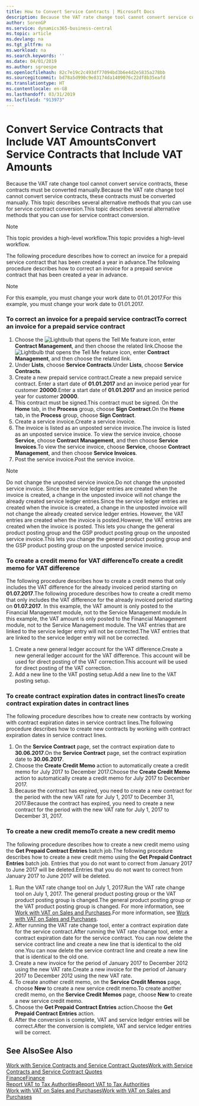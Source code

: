 ```yaml
---
title: How to Convert Service Contracts | Microsoft Docs
description: Because the VAT rate change tool cannot convert service contracts, these contracts must be converted manually. This topic describes several alternative methods that you can use for service contract conversion.
author: SorenGP
ms.service: dynamics365-business-central
ms.topic: article
ms.devlang: na
ms.tgt_pltfrm: na
ms.workload: na
ms.search.keywords: ''
ms.date: 04/01/2019
ms.author: sgroespe
ms.openlocfilehash: 82c7e19c2c493df77094bd3b6e4d2e5835a278bb
ms.sourcegitcommit: bd78a5d990c9e83174da1409076c22df8b35eafd
ms.translationtype: HT
ms.contentlocale: en-GB
ms.lasthandoff: 03/31/2019
ms.locfileid: "913973"
---
```

# <a name="convert-service-contracts-that-include-vat-amounts"></a><span data-ttu-id="10ae6-104">Convert Service Contracts that Include VAT Amounts</span><span class="sxs-lookup"><span data-stu-id="10ae6-104">Convert Service Contracts that Include VAT Amounts</span></span>
<span data-ttu-id="10ae6-105">Because the VAT rate change tool cannot convert service contracts, these contracts must be converted manually.</span><span class="sxs-lookup"><span data-stu-id="10ae6-105">Because the VAT rate change tool cannot convert service contracts, these contracts must be converted manually.</span></span> <span data-ttu-id="10ae6-106">This topic describes several alternative methods that you can use for service contract conversion.</span><span class="sxs-lookup"><span data-stu-id="10ae6-106">This topic describes several alternative methods that you can use for service contract conversion.</span></span>  

> [!NOTE]  
>  <span data-ttu-id="10ae6-107">This topic provides a high-level workflow.</span><span class="sxs-lookup"><span data-stu-id="10ae6-107">This topic provides a high-level workflow.</span></span>  

 <span data-ttu-id="10ae6-108">The following procedure describes how to correct an invoice for a prepaid service contract that has been created a year in advance.</span><span class="sxs-lookup"><span data-stu-id="10ae6-108">The following procedure describes how to correct an invoice for a prepaid service contract that has been created a year in advance.</span></span>  

> [!NOTE]  
>  <span data-ttu-id="10ae6-109">For this example, you must change your work date to 01.01.2017.</span><span class="sxs-lookup"><span data-stu-id="10ae6-109">For this example, you must change your work date to 01.01.2017.</span></span>  

### <a name="to-correct-an-invoice-for-a-prepaid-service-contract"></a><span data-ttu-id="10ae6-110">To correct an invoice for a prepaid service contract</span><span class="sxs-lookup"><span data-stu-id="10ae6-110">To correct an invoice for a prepaid service contract</span></span>  
1. <span data-ttu-id="10ae6-111">Choose the ![Lightbulb that opens the Tell Me feature](media/ui-search/search_small.png "Tell me what you want to do") icon, enter **Contract Management**, and then choose the related link.</span><span class="sxs-lookup"><span data-stu-id="10ae6-111">Choose the ![Lightbulb that opens the Tell Me feature](media/ui-search/search_small.png "Tell me what you want to do") icon, enter **Contract Management**, and then choose the related link.</span></span>  
2. <span data-ttu-id="10ae6-112">Under **Lists**, choose **Service Contracts**.</span><span class="sxs-lookup"><span data-stu-id="10ae6-112">Under **Lists**, choose **Service Contracts**.</span></span>  
3. <span data-ttu-id="10ae6-113">Create a new prepaid service contract.</span><span class="sxs-lookup"><span data-stu-id="10ae6-113">Create a new prepaid service contract.</span></span> <span data-ttu-id="10ae6-114">Enter a start date of **01.01.2017** and an invoice period year for customer **20000**.</span><span class="sxs-lookup"><span data-stu-id="10ae6-114">Enter a start date of **01.01.2017** and an invoice period year for customer **20000**.</span></span>  
4. <span data-ttu-id="10ae6-115">This contract must be signed.</span><span class="sxs-lookup"><span data-stu-id="10ae6-115">This contract must be signed.</span></span> <span data-ttu-id="10ae6-116">On the **Home** tab, in the **Process** group, choose **Sign Contract**.</span><span class="sxs-lookup"><span data-stu-id="10ae6-116">On the **Home** tab, in the **Process** group, choose **Sign Contract**.</span></span>  
5. <span data-ttu-id="10ae6-117">Create a service invoice.</span><span class="sxs-lookup"><span data-stu-id="10ae6-117">Create a service invoice.</span></span>
6. <span data-ttu-id="10ae6-118">The invoice is listed as an unposted service invoice.</span><span class="sxs-lookup"><span data-stu-id="10ae6-118">The invoice is listed as an unposted service invoice.</span></span> <span data-ttu-id="10ae6-119">To view the service invoice, choose **Service**, choose **Contract Management**, and then choose **Service Invoices**.</span><span class="sxs-lookup"><span data-stu-id="10ae6-119">To view the service invoice, choose **Service**, choose **Contract Management**, and then choose **Service Invoices**.</span></span>  
7. <span data-ttu-id="10ae6-120">Post the service invoice.</span><span class="sxs-lookup"><span data-stu-id="10ae6-120">Post the service invoice.</span></span>  

> [!NOTE]  
>  <span data-ttu-id="10ae6-121">Do not change the unposted service invoice.</span><span class="sxs-lookup"><span data-stu-id="10ae6-121">Do not change the unposted service invoice.</span></span> <span data-ttu-id="10ae6-122">Since the service ledger entries are created when the invoice is created, a change in the unposted invoice will not change the already created service ledger entries.</span><span class="sxs-lookup"><span data-stu-id="10ae6-122">Since the service ledger entries are created when the invoice is created, a change in the unposted invoice will not change the already created service ledger entries.</span></span> <span data-ttu-id="10ae6-123">However, the VAT entries are created when the invoice is posted.</span><span class="sxs-lookup"><span data-stu-id="10ae6-123">However, the VAT entries are created when the invoice is posted.</span></span> <span data-ttu-id="10ae6-124">This lets you change the general product posting group and the GSP product posting group on the unposted service invoice.</span><span class="sxs-lookup"><span data-stu-id="10ae6-124">This lets you change the general product posting group and the GSP product posting group on the unposted service invoice.</span></span>  

### <a name="to-create-a-credit-memo-for-vat-difference"></a><span data-ttu-id="10ae6-125">To create a credit memo for VAT difference</span><span class="sxs-lookup"><span data-stu-id="10ae6-125">To create a credit memo for VAT difference</span></span>  
<span data-ttu-id="10ae6-126">The following procedure describes how to create a credit memo that only includes the VAT difference for the already invoiced period starting on **01.07.2017**.</span><span class="sxs-lookup"><span data-stu-id="10ae6-126">The following procedure describes how to create a credit memo that only includes the VAT difference for the already invoiced period starting on **01.07.2017**.</span></span> <span data-ttu-id="10ae6-127">In this example, the VAT amount is only posted to the Financial Management module, not to the Service Management module.</span><span class="sxs-lookup"><span data-stu-id="10ae6-127">In this example, the VAT amount is only posted to the Financial Management module, not to the Service Management module.</span></span> <span data-ttu-id="10ae6-128">The VAT entries that are linked to the service ledger entry will not be corrected.</span><span class="sxs-lookup"><span data-stu-id="10ae6-128">The VAT entries that are linked to the service ledger entry will not be corrected.</span></span>  

1. <span data-ttu-id="10ae6-129">Create a new general ledger account for the VAT difference.</span><span class="sxs-lookup"><span data-stu-id="10ae6-129">Create a new general ledger account for the VAT difference.</span></span> <span data-ttu-id="10ae6-130">This account will be used for direct posting of the VAT correction.</span><span class="sxs-lookup"><span data-stu-id="10ae6-130">This account will be used for direct posting of the VAT correction.</span></span>  
2. <span data-ttu-id="10ae6-131">Add a new line to the VAT posting setup.</span><span class="sxs-lookup"><span data-stu-id="10ae6-131">Add a new line to the VAT posting setup.</span></span>  

### <a name="to-create-contract-expiration-dates-in-contract-lines"></a><span data-ttu-id="10ae6-132">To create contract expiration dates in contract lines</span><span class="sxs-lookup"><span data-stu-id="10ae6-132">To create contract expiration dates in contract lines</span></span>  
<span data-ttu-id="10ae6-133">The following procedure describes how to create new contracts by working with contract expiration dates in service contract lines.</span><span class="sxs-lookup"><span data-stu-id="10ae6-133">The following procedure describes how to create new contracts by working with contract expiration dates in service contract lines.</span></span>  

1. <span data-ttu-id="10ae6-134">On the **Service Contract** page, set the contract expiration date to **30.06.2017**.</span><span class="sxs-lookup"><span data-stu-id="10ae6-134">On the **Service Contract** page, set the contract expiration date to **30.06.2017**.</span></span>  
2. <span data-ttu-id="10ae6-135">Choose the **Create Credit Memo** action to automatically create a credit memo for July 2017 to December 2017.</span><span class="sxs-lookup"><span data-stu-id="10ae6-135">Choose the **Create Credit Memo** action to automatically create a credit memo for July 2017 to December 2017.</span></span>  
3. <span data-ttu-id="10ae6-136">Because the contract has expired, you need to create a new contract for the period with the new VAT rate for July 1, 2017 to December 31, 2017.</span><span class="sxs-lookup"><span data-stu-id="10ae6-136">Because the contract has expired, you need to create a new contract for the period with the new VAT rate for July 1, 2017 to December 31, 2017.</span></span>  

### <a name="to-create-a-new-credit-memo"></a><span data-ttu-id="10ae6-137">To create a new credit memo</span><span class="sxs-lookup"><span data-stu-id="10ae6-137">To create a new credit memo</span></span>  
<span data-ttu-id="10ae6-138">The following procedure describes how to create a new credit memo using the **Get Prepaid Contract Entries** batch job.</span><span class="sxs-lookup"><span data-stu-id="10ae6-138">The following procedure describes how to create a new credit memo using the **Get Prepaid Contract Entries** batch job.</span></span> <span data-ttu-id="10ae6-139">Entries that you do not want to correct from January 2017 to June 2017 will be deleted.</span><span class="sxs-lookup"><span data-stu-id="10ae6-139">Entries that you do not want to correct from January 2017 to June 2017 will be deleted.</span></span>  

1. <span data-ttu-id="10ae6-140">Run the VAT rate change tool on July 1, 2017.</span><span class="sxs-lookup"><span data-stu-id="10ae6-140">Run the VAT rate change tool on July 1, 2017.</span></span> <span data-ttu-id="10ae6-141">The general product posting group or the VAT product posting group is changed.</span><span class="sxs-lookup"><span data-stu-id="10ae6-141">The general product posting group or the VAT product posting group is changed.</span></span> <span data-ttu-id="10ae6-142">For more information, see [Work with VAT on Sales and Purchases](finance-work-with-vat.md).</span><span class="sxs-lookup"><span data-stu-id="10ae6-142">For more information, see [Work with VAT on Sales and Purchases](finance-work-with-vat.md).</span></span>  
2. <span data-ttu-id="10ae6-143">After running the VAT rate change tool, enter a contract expiration date for the service contract.</span><span class="sxs-lookup"><span data-stu-id="10ae6-143">After running the VAT rate change tool, enter a contract expiration date for the service contract.</span></span> <span data-ttu-id="10ae6-144">You can now delete the service contract line and create a new line that is identical to the old one.</span><span class="sxs-lookup"><span data-stu-id="10ae6-144">You can now delete the service contract line and create a new line that is identical to the old one.</span></span>  
3. <span data-ttu-id="10ae6-145">Create a new invoice for the period of January 2017 to December 2012 using the new VAT rate.</span><span class="sxs-lookup"><span data-stu-id="10ae6-145">Create a new invoice for the period of January 2017 to December 2012 using the new VAT rate.</span></span>  
4. <span data-ttu-id="10ae6-146">To create another credit memo, on the **Service Credit Memos** page, choose **New** to create a new service credit memo.</span><span class="sxs-lookup"><span data-stu-id="10ae6-146">To create another credit memo, on the **Service Credit Memos** page, choose **New** to create a new service credit memo.</span></span>  
5. <span data-ttu-id="10ae6-147">Choose the **Get Prepaid Contract Entries** action.</span><span class="sxs-lookup"><span data-stu-id="10ae6-147">Choose the **Get Prepaid Contract Entries** action.</span></span>  
6. <span data-ttu-id="10ae6-148">After the conversion is complete, VAT and service ledger entries will be correct.</span><span class="sxs-lookup"><span data-stu-id="10ae6-148">After the conversion is complete, VAT and service ledger entries will be correct.</span></span>  

## <a name="see-also"></a><span data-ttu-id="10ae6-149">See Also</span><span class="sxs-lookup"><span data-stu-id="10ae6-149">See Also</span></span>  
[<span data-ttu-id="10ae6-150">Work with Service Contracts and Service Contract Quotes</span><span class="sxs-lookup"><span data-stu-id="10ae6-150">Work with Service Contracts and Service Contract Quotes</span></span>](service-how-to-create-service-contracts-and-service-contract-quotes.md)  
[<span data-ttu-id="10ae6-151">Finance</span><span class="sxs-lookup"><span data-stu-id="10ae6-151">Finance</span></span>](finance.md)  
[<span data-ttu-id="10ae6-152">Report VAT to Tax Authorities</span><span class="sxs-lookup"><span data-stu-id="10ae6-152">Report VAT to Tax Authorities</span></span>](finance-how-report-vat.md)  
[<span data-ttu-id="10ae6-153">Work with VAT on Sales and Purchases</span><span class="sxs-lookup"><span data-stu-id="10ae6-153">Work with VAT on Sales and Purchases</span></span>](finance-work-with-vat.md)  
